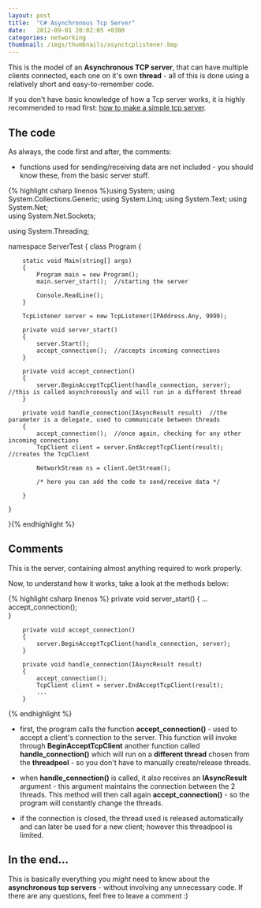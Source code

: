 ```yaml
---
layout: post
title:  "C# Asynchronous Tcp Server"
date:   2012-09-01 20:02:05 +0300
categories: networking
thumbnail: /imgs/thumbnails/asynctcplistener.bmp
---
```


This is the model of an **Asynchronous TCP server**, that can have multiple clients connected, each one on it's own **thread** - all of this is done using a relatively short and easy-to-remember code.

If you don't have basic knowledge of how a Tcp server works, it is highly recommended to read first: [how to make a simple tcp server](http://www.codingvision.net/networking/c-simple-tcp-server/ "C# simple tcp server").

## The code

As always, the code first and after, the comments:  
* functions used for sending/receiving data are not included - you should know these, from the basic server stuff.

{% highlight csharp linenos %}using System;
using System.Collections.Generic;
using System.Linq;
using System.Text;
using System.Net;      
using System.Net.Sockets;  

using System.Threading;

namespace ServerTest
{
    class Program
    {

        static void Main(string[] args)
        {
            Program main = new Program();
            main.server_start();  //starting the server

            Console.ReadLine();  
        }

        TcpListener server = new TcpListener(IPAddress.Any, 9999);   

        private void server_start()
        {
            server.Start();    
            accept_connection();  //accepts incoming connections
        }

        private void accept_connection()
        {
            server.BeginAcceptTcpClient(handle_connection, server);  //this is called asynchronously and will run in a different thread
        }

        private void handle_connection(IAsyncResult result)  //the parameter is a delegate, used to communicate between threads
        {
            accept_connection();  //once again, checking for any other incoming connections
            TcpClient client = server.EndAcceptTcpClient(result);  //creates the TcpClient

            NetworkStream ns = client.GetStream();

            /* here you can add the code to send/receive data */

        }

    }
}{% endhighlight %}

## Comments

This is the server, containing almost anything required to work properly.

Now, to understand how it works, take a look at the methods below:

{% highlight csharp linenos %}        private void server_start()
        {
            ...  
            accept_connection();  
        }

        private void accept_connection()
        {
            server.BeginAcceptTcpClient(handle_connection, server);  
        }

        private void handle_connection(IAsyncResult result)
        {
            accept_connection();
            TcpClient client = server.EndAcceptTcpClient(result);
            ...
        }

{% endhighlight %}

- first, the program calls the function **accept_connection()** - used to accept a client's connection to the server. This function will invoke through **BeginAcceptTcpClient** another function called **handle_connection()** which will run on a **different thread** chosen from the **threadpool** - so you don't have to manually create/release threads.

- when **handle_connection()** is called, it also receives an **IAsyncResult** argument - this argument maintains the connection between the 2 threads. This method will then call again **accept_connection()** - so the program will constantly change the threads.

- if the connection is closed, the thread used is released automatically and can later be used for a new client; however this threadpool is limited.

## In the end...

This is basically everything you _might_ need to know about the **asynchronous tcp servers** - without involving any unnecessary code. If there are any questions, feel free to leave a comment :)